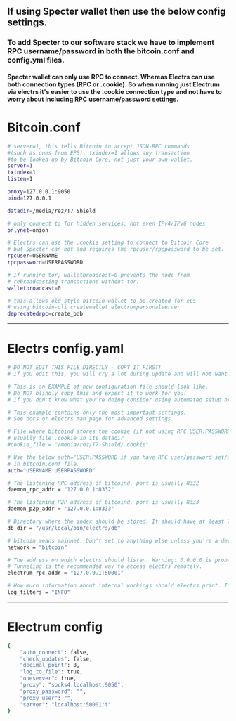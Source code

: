## If using Specter wallet then use the below config settings.

### To add Specter to our software stack we have to implement RPC username/password in both the bitcoin.conf and config.yml files.

#### Specter wallet can only use RPC to connect. Whereas Electrs can use both connection types (RPC or .cookie). So when running just Electrum via electrs it's easier to use the .cookie connection type and not have to worry about including RPC username/password settings.

# Bitcoin.conf
```bash copy
# server=1, this tells Bitcoin to accept JSON-RPC commands 
#(such as ones from EPS). txindex=1 allows any transaction 
#to be looked up by Bitcoin Core, not just your own wallet.
server=1
txindex=1
listen=1

proxy=127.0.0.1:9050
bind=127.0.0.1

datadir=/media/rez/T7 Shield

# only connect to Tor hidden services, not even IPv4/IPv6 nodes
onlynet=onion

# Electrs can use the .cookie setting to connect to Bitcoin Core
# but Specter can not and requires the rpcuser/rpcpassword to be set.
rpcuser=USERNAME
rpcpassword=USERPASSWORD

# If running tor, walletbroadcast=0 prevents the node from 
# rebroadcasting transactions without tor.
walletbroadcast=0

# this allows old style bitcoin wallet to be created for eps 
# using bitcoin-cli createwallet electrumpersonalserver
deprecatedrpc=create_bdb

```

---
# Electrs config.yaml
```bash copy
# DO NOT EDIT THIS FILE DIRECTLY - COPY IT FIRST!
# If you edit this, you will cry a lot during update and will not want to live anymore!

# This is an EXAMPLE of how configuration file should look like.
# Do NOT blindly copy this and expect it to work for you!
# If you don't know what you're doing consider using automated setup or ask an experienced friend.

# This example contains only the most important settings.
# See docs or electrs man page for advanced settings.

# File where bitcoind stores the cookie (if not using RPC USER:PASSWORD in bitcoin.conf
# usually file .cookie in its datadir
#cookie_file = "/media/rez/T7 Shield/.cookie"

# Use the below auth="USER:PASSWORD if you have RPC user/password set/active
# in bitcoin.conf file.
auth="USERNAME:USERPASSWORD"

# The listening RPC address of bitcoind, port is usually 8332
daemon_rpc_addr = "127.0.0.1:8332"

# The listening P2P address of bitcoind, port is usually 8333
daemon_p2p_addr = "127.0.0.1:8333"

# Directory where the index should be stored. It should have at least 70GB of free space.
db_dir = "/usr/local/bin/electrs/db"

# bitcoin means mainnet. Don't set to anything else unless you're a developer.
network = "bitcoin"

# The address on which electrs should listen. Warning: 0.0.0.0 is probably a bad idea!
# Tunneling is the recommended way to access electrs remotely.
electrum_rpc_addr = "127.0.0.1:50001"

# How much information about internal workings should electrs print. Increase before reporting a bug.
log_filters = "INFO"

```

---
# Electrum config 
```bash copy
{
    "auto_connect": false,
    "check_updates": false,
    "decimal_point": 8,
    "log_to_file": true, 
    "oneserver": true,
    "proxy": "socks4:localhost:9050",
    "proxy_password": "",
    "proxy_user": "",
    "server": "localhost:50001:t"
}
```
